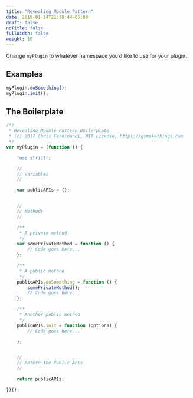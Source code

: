 ```yaml
---
title: "Revealing Module Pattern"
date: 2018-01-14T21:38:44-05:00
draft: false
noTitle: false
fullWidth: false
weight: 10
---
```


Change `myPlugin` to whatever namespace you’d like to use for your plugin.

## Examples

```js
myPlugin.doSomething();
myPlugin.init();
```

## The Boilerplate

```js
/*!
 * Revealing Module Pattern Boilerplate
 * (c) 2017 Chris Ferdinandi, MIT License, https://gomakethings.com
 */
var myPlugin = (function () {

	'use strict';

	//
	// Variables
	//

	var publicAPIs = {};


	//
	// Methods
	//

	/**
	 * A private method
	 */
	var somePrivateMethod = function () {
		// Code goes here...
	};

	/**
	 * A public method
	 */
	publicAPIs.doSomething = function () {
		somePrivateMethod();
		// Code goes here...
	};

	/**
	 * Another public method
	 */
	publicAPIs.init = function (options) {
		// Code goes here...

	};


	//
	// Return the Public APIs
	//

	return publicAPIs;

})();
```